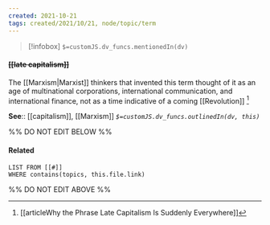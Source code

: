 ```yaml
---
created: 2021-10-21
tags: created/2021/10/21, node/topic/term
---
```

> [!infobox]
`$=customJS.dv_funcs.mentionedIn(dv)`

#### <s class="topic-title">[[late capitalism]]</s>

The [[Marxism|Marxist]] thinkers that invented this term thought of it as an age of multinational corporations, international communication, and international finance,  not as a time indicative of a coming [[Revolution]]  [^1]

**See**:: [[capitalism]], [[Marxism]]
*`$=customJS.dv_funcs.outlinedIn(dv, this)`*

%% DO NOT EDIT BELOW %%
#### Related 
```dataview
LIST FROM [[#]]
WHERE contains(topics, this.file.link)
```
%% DO NOT EDIT ABOVE %%
[^1]: [[articleWhy the Phrase Late Capitalism Is Suddenly Everywhere]] 

